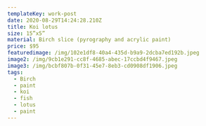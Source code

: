 ```yaml
---
templateKey: work-post
date: 2020-08-29T14:24:28.210Z
title: Koi lotus
size: 15”x5”
material: Birch slice (pyrography and acrylic paint)
price: $95
featuredimage: /img/102e1df8-40a4-435d-b9a9-2dcba7ed192b.jpeg
image2: /img/9cb1e291-cc8f-4685-abec-17ccbd4f9467.jpeg
image3: /img/bcbf807b-0f31-45e7-8eb3-cd0908df1906.jpeg
tags:
  - Birch
  - paint
  - koi
  - fish
  - lotus
  - paint
---
```

